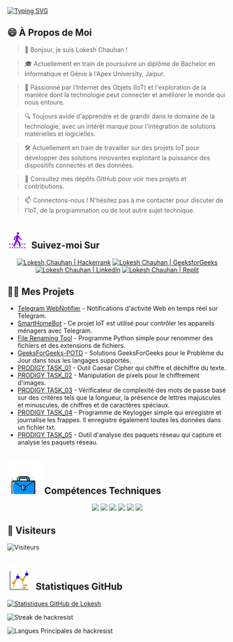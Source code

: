 [![Typing SVG](https://readme-typing-svg.demolab.com?font=Fira+Code&weight=800&size=22&pause=1000&center=true&vCenter=true&width=835&lines=%F0%9F%91%8BBonjour+visiteurs.+Bienvenue+ici+!%F0%9F%91%8B;%F0%9F%9A%80+Cr%C3%A9ons+ensemble+la+grandeur+!+%F0%9F%9A%80;%E2%9C%A8+Dans+le+monde+de+la+technologie+et+au-del%C3%A0.+%E2%9C%A8)](https://git.io/typing-svg)

## 😄 À Propos de Moi
> 👋 Bonjour, je suis Lokesh Chauhan !

> 🎓 Actuellement en train de poursuivre un diplôme de Bachelor en Informatique et Génie à l'Apex University, Jaipur.

> 🌟 Passionné par l'Internet des Objets (IoT) et l'exploration de la manière dont la technologie peut connecter et améliorer le monde qui nous entoure.

> 🔍 Toujours avide d'apprendre et de grandir dans le domaine de la technologie, avec un intérêt marqué pour l'intégration de solutions matérielles et logicielles.

> 🛠 Actuellement en train de travailler sur des projets IoT pour développer des solutions innovantes exploitant la puissance des dispositifs connectés et des données.

> 🔭 Consultez mes dépôts GitHub pour voir mes projets et contributions.

> 📫 Connectons-nous ! N'hésitez pas à me contacter pour discuter de l'IoT, de la programmation ou de tout autre sujet technique.

## ![Suivez-moi](/icon/follow.svg) Suivez-moi Sur
<p align="center">
    <a href="https://www.hackerrank.com/profile/lokeshchauhan"><img src="https://img.shields.io/badge/Hackerrank-100000?style=plastic&logo=hackerrank&logoColor=FFFFFF&labelColor=42BA3D&color=0EA608" alt="Lokesh Chauhan | Hackerrank"/></a>
    <a href="https://auth.geeksforgeeks.org/user/lokeshchauhan"><img src="https://img.shields.io/badge/GeeksforGeeks-100000?style=plastic&logo=geeksforgeeks&logoColor=FFFFFF&labelColor=42BA3D&color=23891F" alt="Lokesh Chauhan | GeeksforGeeks"/></a>
    <a href="https://www.linkedin.com/in/lokeshchauhanapex/"><img src="https://img.shields.io/badge/Linkedin-10000?style=plastic&logo=LinkedIn&logoColor=FFFFFF&labelColor=2A79D7&color=2A79D7" alt="Lokesh Chauhan  | LinkedIn"/></a>
    <a href="https://replit.com/@HackResist"><img src="https://img.shields.io/badge/Replit-100000?style=plastic&logo=replit&logoColor=f26207&labelColor=051E59&color=0e1525" alt="Lokesh Chauhan | Replit"/></a>
</p>

## 👨‍💻 Mes Projets
* [Telegram WebNotifier](https://github.com/HackResist/Telegram_WebNotifier) - Notifications d'activité Web en temps réel sur Telegram.
* [SmartHomeBot](https://github.com/HackResist/SmartHomeBot) - Ce projet IoT est utilisé pour contrôler les appareils ménagers avec Telegram.
* [File Renaming Tool](https://github.com/HackResist/File-Renaming-Tool) - Programme Python simple pour renommer des fichiers et des extensions de fichiers.
* [GeeksForGeeks-POTD](https://github.com/HackResist/GeeksForGeeks-POTD) - Solutions GeeksForGeeks pour le Problème du Jour dans tous les langages supportés.
* [PRODIGY TASK_01](https://github.com/HackResist/PRODIGY_CS_01) - Outil Caesar Cipher qui chiffre et déchiffre du texte.
* [PRODIGY TASK_02](https://github.com/HackResist/PRODIGY_CS_02) - Manipulation de pixels pour le chiffrement d'images.
* [PRODIGY TASK_03](https://github.com/HackResist/PRODIGY_CS_03) - Vérificateur de complexité des mots de passe basé sur des critères tels que la longueur, la présence de lettres majuscules et minuscules, de chiffres et de caractères spéciaux.
* [PRODIGY TASK_04](https://github.com/HackResist/PRODIGY_CS_04) - Programme de Keylogger simple qui enregistre et journalise les frappes. Il enregistre également toutes les données dans un fichier txt.
* [PRODIGY TASK_05](https://github.com/HackResist/PRODIGY_CS_05) - Outil d'analyse des paquets réseau qui capture et analyse les paquets réseau.

## ![Compétences Techniques](/icon/Skill.svg) Compétences Techniques
<p align="center">
  <a href="https://www.open-std.org/JTC1/SC22/WG14/">
    <img src="https://skillicons.dev/icons?i=c" /></a>
 <a href="https://www.oracle.com/java/">
    <img src="https://skillicons.dev/icons?i=java" /></a>
 <a href="https://isocpp.org/">
    <img src="https://skillicons.dev/icons?i=cpp" /></a>
<a href="https://www.python.org/">
    <img src="https://skillicons.dev/icons?i=py" /></a>
<a href="https://www.gnu.org/software/bash/">
    <img src="https://skillicons.dev/icons?i=bash" /></a>
  <a href="https://ecma-international.org/publications-and-standards/standards/ecma-262/">
    <img src="https://skillicons.dev/icons?i=js" /></a>
</p>

## 👀 Visiteurs
![Visiteurs](https://moe-counter.glitch.me/get/@HackResist?theme=rule34)

## ![Statistiques GitHub](/icon/graph.svg) Statistiques GitHub 
[![Statistiques GitHub de Lokesh](https://github-readme-stats.vercel.app/api?username=HackResist&show_icons=true&theme=dark&count_private=true)](https://github.com/HackResist)

![Streak de hackresist](https://github-readme-streak-stats.herokuapp.com/?user=hackresist&theme=cobalt&hide_border=false)

![Langues Principales de hackresist](https://github-readme-stats.vercel.app/api/top-langs/?username=hackresist&theme=cobalt&show_icons=true&hide_border=false&layout=compact)

